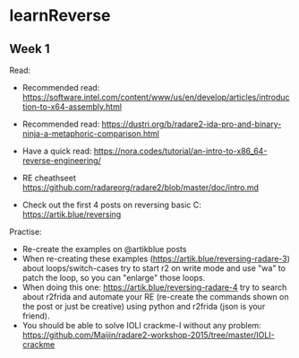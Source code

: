 # learnReverse

## Week 1
Read:

- Recommended read: https://software.intel.com/content/www/us/en/develop/articles/introduction-to-x64-assembly.html
- Recommended read: https://dustri.org/b/radare2-ida-pro-and-binary-ninja-a-metaphoric-comparison.html
- Have a quick read: https://nora.codes/tutorial/an-intro-to-x86_64-reverse-engineering/
- RE cheathseet https://github.com/radareorg/radare2/blob/master/doc/intro.md

- Check out the first 4 posts on reversing basic C: https://artik.blue/reversing

Practise:

- Re-create the examples on @artikblue posts
- When re-creating these examples (https://artik.blue/reversing-radare-3) about loops/switch-cases try to start r2 on write mode and use "wa" to patch the loop, so you can "enlarge" those loops.
- When doing this one: https://artik.blue/reversing-radare-4 try to search about r2frida and automate your RE (re-create the commands shown on the post or just be creative) using python and r2frida (json is your friend).
- You should be able to solve IOLI crackme-I without any problem: https://github.com/Maijin/radare2-workshop-2015/tree/master/IOLI-crackme


